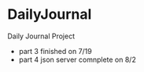 # DailyJournal
Daily Journal Project


- part 3 finished on 7/19
- part 4 json server comnplete on 8/2